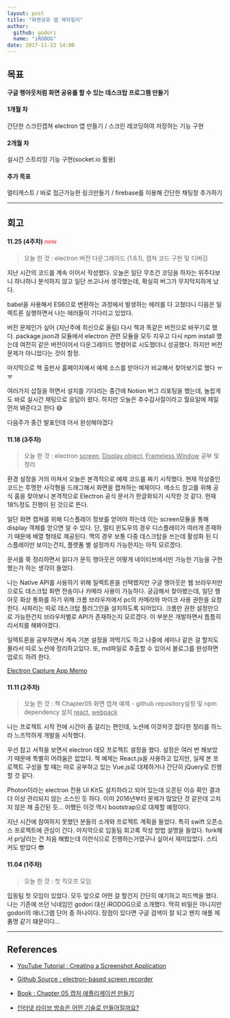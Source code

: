 ```yaml
---
layout: post
title: "화면공유 앱 제작일지"
author:
  github: godori
  name: "iRODOG"
date: 2017-11-22 14:00
---
```


## 목표

**구글 행아웃처럼 화면 공유를 할 수 있는 데스크탑 프로그램 만들기**

#### 1개월 차
간단한 스크린캡쳐 electron 앱 만들기 / 스크린 레코딩하여 저장하는 기능 구현
#### 2개월 차
실시간 스트리밍 기능 구현(socket.io 활용)
#### 추가 목표
멀티캐스트 / 바로 접근가능한 링크만들기 / firebase를 이용해 간단한 채팅창 추가하기

---

## 회고
#### 11.25 (4주차)  <span style="color:#ff6464; size:10;">new</span>
> 오늘 한 것 : electron 버전 다운그레이드 (1.6.1), 캡쳐 코드 구현 및 디버깅

지난 시간의 코드를 계속 이어서 작성했다. 오늘은 일단 무조건 코딩을 하자는 위주다보니 하나하나 분석하지 않고 일단 쓰고나서 생각했는데, 확실히 버그가 무지막지하게 났다.

babel을 사용해서 ES6으로 변환하는 과정에서 발생하는 에러를 다 고쳤더니 다음은 일렉트론 실행하면서 나는 에러들이 기다리고 있었다.

버전 문제인가 싶어 (지난주에 최신으로 올림) 다시 책과 똑같은 버전으로 바꾸기로 했다. package.json과 모듈에서 electron 관련 모듈을 모두 지우고 다시 npm install 했는데 여전히 같은 버전이어서 다운그레이드 명령어로 시도했더니 성공했다. 하지만 버전 문제가 아니었다는 것이 함정.

마지막으로 책 출판사 홈페이지에서 예제 소스를 받아다가 비교해서 찾아보기로 했다 ㅠㅠ

여러가지 삽질을 하면서 설치를 기다리는 중간에 Notion 버그 리포팅을 했는데, 놀랍게도 바로 실시간 채팅으로 응답이 왔다. 하지만 오늘은 추수감사절이라고 월요일에 제일 먼저 봐준다고 한다 😅

다음주가 중간 발표인데 어서 완성해야겠다

#### 11.18 (3주차)
> 오늘 한 것 : electron <U>screen</U>, <U>Display object</U>, <U>Frameless Window</U> 공부 및 정리

환경 설정을 거의 마쳐서 오늘은 본격적으로 예제 코드를 짜기 시작했다. 현재 작성중인 코드는 투명한 사각형을 드래그해서 화면을 캡쳐하는 예제이다.
메소드 참고를 위해 공식 홈을 찾아보니 본격적으로 Electron 공식 문서가 한글화되기 시작한 것 같다. 현재 18%정도 진행이 된 것으로 뜬다.

일단 화면 캡쳐를 위해 디스플레이 정보를 얻어야 하는데 이는 screen모듈을 통해 display 객체를 얻으면 알 수 있다.
단, 멀티 윈도우의 경우 디스플레이가 여러개 존재하기 때문에 배열 형태로 제공된다. 맥의 경우 보통 다중 데스크탑을 쓰는데 활성화 된 디스플레이만 보이는건지, 플랫폼 별 설정까지 가능한지는 아직 모르겠다.

문서를 쭉 정리하면서 읽다가 문득 행아웃은 어떻게 네이티브에서만 가능한 기능을 구현했는가 하는 생각이 들었다.

나는 Native API를 사용하기 위해 일렉트론을 선택했지만 구글 행아웃은 웹 브라우저만으로도 데스크탑 화면 전송이나 카메라 사용이 가능하다.
궁금해서 찾아봤는데, 일단 행아웃 화상 통화를 하기 위해 크롬 브라우저에서 pc의 카메라와 마이크 사용 권한을 요청한다. 사파리는 따로 데스크탑 플러그인을 설치하도록 되어있다.
크롬만 권한 설정만으로 가능한건지 브라우저별로 API가 존재하는지 모르겠다. 이 부분은 개발하면서 틈틈히 리서치를 해봐야겠다.

일렉트론을 공부하면서 계속 기본 설정을 까먹기도 하고 나중에 세미나 같은 걸 할지도 몰라서 따로 노션에 정리하고있다.
또, md파일로 추출할 수 있어서 블로그를 완성하면 업로드 하려 한다.

<a href="https://www.notion.so/f1884f36348a44cea869ec17caf1308f" target="_blank">Electron Capture App Memo</a>



#### 11.11 (2주차)
 > 오늘 한 것 : 책 Chapter05 화면 캡쳐 예제 - github repository설정 및 npm dependency 설치 <U>react</U>, <U>webpack</U>

나는 프로젝트 시작 전에 시간이 좀 걸리는 편인데, 노션에 이것저것 잡다한 정리를 하느라 느즈막하게 개발을 시작했다.

우선 참고 서적을 보면서 electron 데모 프로젝트 설정을 했다. 설정은 여러 번 해보았기 때문에 특별히 어려움은 없었다.
책 예제는 React.js을 사용하고 있지만, 실제 본 프로젝트 구성을 할 때는 따로 공부하고 있는 Vue.js로 대체하거나 간단히 jQuery로 진행할 것 같다.

Photon이라는 electron 전용 UI Kit도 설치하라고 되어 있는데 오픈된 이슈 확인 결과 더 이상 관리되지 않는 소스인 듯 하다.
이미 2016년부터 문제가 많았던 것 같은데 고치지 않은 채 출간된 듯... 어쨌든 이것 역시 bootstrap으로 대체할 예정이다.

지난 시간에 참여하지 못했던 분들의 소개와 프로젝트 계획을 들었다. 특히 swift 오픈소스 프로젝트에 관심이 간다.
마지막으로 입동팀 회고록 작성 방법 설명을 들었다. fork해서 pr날리는 건 처음 해봤는데 이런식으로 진행하는거였구나 싶어서 재미있었다. 스티커도 받았다 😎



#### 11.04 (1주차)
> 오늘 한 것 : 첫 킥오프 모임

입동팀 첫 모임이 있었다. 모두 앞으로 어떤 걸 할건지 간단히 얘기하고 피드백을 했다. 나는 기존에 쓰던 닉네임인 godori 대신 iRODOG으로 소개했다. 딱히 비밀은 아니지만 godori의 애너그램 단어 중 하나이다. 장점이 있다면 구글 검색이 잘 되고 왠지 애플 제품명 같기 떄문이다...

---
## References

* <a href="https://www.youtube.com/watch?v=D-OUETXO_3Y" target="_blank">YouTube Tutorial : Creating a Screenshot Application</a>  

* <a href="https://github.com/hokein/electron-screen-recorder" target="_blank">Github Source : electron-based screen recorder</a>  

* <a href="http://www.yes24.com/24/goods/45810297?scode=032&OzSrank=1" target="_blank">Book : Chapter 05 캡처 애플리케이션 만들기</a>  

* <a href="https://m.blog.naver.com/n_cloudplatform/221130819098" target="_blank">인터넷 라이브 방송은 어떤 기술로 만들어질까요?</a>  
